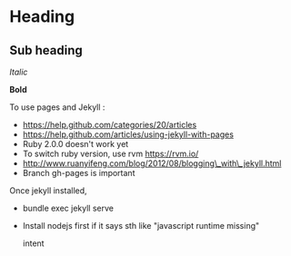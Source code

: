 Heading
==========

Sub heading
----------

*Italic*

**Bold**

To use pages and Jekyll : 
- https://help.github.com/categories/20/articles
- https://help.github.com/articles/using-jekyll-with-pages
- Ruby 2.0.0 doesn't work yet
- To switch ruby version, use rvm https://rvm.io/
- http://www.ruanyifeng.com/blog/2012/08/blogging\_with\_jekyll.html
- Branch gh-pages is important

Once jekyll installed,
- bundle exec jekyll serve
- Install nodejs first if it says sth like "javascript runtime missing"

	intent
